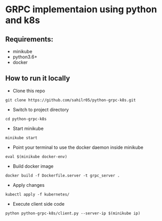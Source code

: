 # GRPC implementaion using python and k8s <br>
## Requirements:
* minikube
* python3.6+
* docker

## How to run it locally
* Clone this repo
```
git clone https://github.com/sahilr05/python-grpc-k8s.git
```
* Switch to project directory
```
cd python-grpc-k8s
```
* Start minikube
```
minikube start
```
* Point your terminal to use the docker daemon inside minikube
```
eval $(minikube docker-env)        
```
* Build docker image
```
docker build -f Dockerfile.server -t grpc_server .
```
* Apply changes
```
kubectl apply -f kubernetes/
```
* Execute client side code
```
python python-grpc-k8s/client.py --server-ip $(minikube ip)
```
